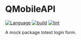 # QMobileAPI

[![Language][swift-shield]][swift-url]
[![build][build-shield]][build-url]
[![lint][lint-shield]][lint-url]

A mock package totest login form.


<!-- MARKDOWN LINKS & IMAGES -->
<!-- https://www.markdownguide.org/basic-syntax/#reference-style-links -->
[swift-shield]: http://img.shields.io/badge/language-swift-orange.svg?style=flat
[swift-url]: https://developer.apple.com/swift/
[build-shield]: https://github.com/4d-for-ios/QMobileAPI/workflows/Build/badge.svg
[build-url]: https://github.com/4d-for-ios/QMobileAPI/actions?workflow=Build
[lint-shield]: https://github.com/4d-for-ios/QMobileUI/workflows/Lint/badge.svg
[lint-url]: https://github.com/4d-for-ios/QMobileUI/actions?workflow=Lint
